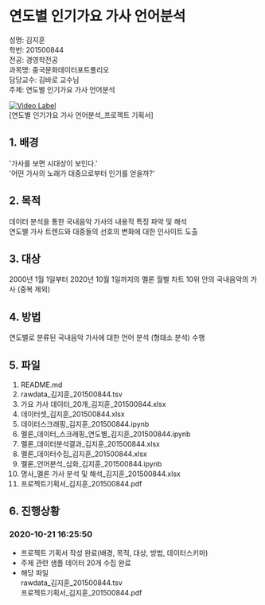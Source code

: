 연도별 인기가요 가사 언어분석
==================================
성명: 김지훈  
학번: 201500844  
전공: 경영학전공  
과목명: 중국문화데이터포트폴리오  
담당교수: 김바로 교수님  
주제: 연도별 인기가요 가사 언어분석  

[![Video Label](http://img.youtube.com/vi/HOyc77GOx7w/0.jpg)](https://youtu.be/HOyc77GOx7w?)  
[연도별 인기가요 가사 언어분석_프로젝트 기획서]

## 1. 배경

'가사를 보면 시대상이 보인다.'  
'어떤 가사의 노래가 대중으로부터 인기를 얻을까?'  
  


## 2. 목적

데이터 분석을 통한 국내음악 가사의 내용적 특징 파악 및 해석  
연도별 가사 트렌드와 대중들의 선호의 변화에 대한 인사이트 도출

## 3. 대상

2000년 1월 1일부터 2020년 10월 1일까지의 멜론 월별 차트 10위 안의 국내음악의 가사 (중복 제외)

## 4. 방법

연도별로 분류된 국내음악 가사에 대한 언어 분석 (형태소 분석) 수행  

## 5. 파일

1. README.md  
2. rawdata_김지훈_201500844.tsv  
3. 가요 가사 데이터_20개_김지훈_201500844.xlsx  
4. 데이터셋_김지훈_201500844.xlsx  
5. 데이터스크래핑_김지훈_201500844.ipynb  
6. 멜론_데이터_스크래핑_연도별_김지훈_201500844.ipynb  
7. 멜론_데이터분석결과_김지훈_201500844.xlsx  
8. 멜론_데이터수집_김지훈_201500844.xlsx  
9. 멜론_언어분석_심화_김지훈_201500844.ipynb  
10. 명사_멜론 가사 분석 및 해석_김지훈_201500844.xlsx  
11. 프로젝트기획서_김지훈_201500844.pdf  

  
## 6. 진행상황
### 2020-10-21 16:25:50
- 프로젝트 기획서 작성 완료(배경, 목적, 대상, 방법, 데이터스키마)  
- 주제 관련 샘플 데이터 20개 수집 완료  
- 해당 파일  
rawdata_김지훈_201500844.tsv  
프로젝트기획서_김지훈_201500844.pdf  

